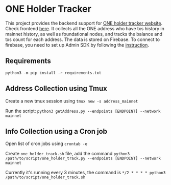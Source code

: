 # ONE Holder Tracker
This project provides the backend support for [ONE holder tracker website](https://harmony-explorer-75c6d.web.app/#/). Check frontend [here](https://github.com/harmony-one/simple-list). It collects all the ONE address who have txs history in mainnet history, as well as foundational nodes, and tracks the balance and txs count for each address. The data is stored on Firebase. To connect to firebase, you need to set up Admin SDK by following the [instruction](https://firebase.google.com/docs/database/admin/start#python).

## Requirements
`python3 -m pip install -r requirements.txt`

## Address Collection using Tmux
Create a new tmux session using `tmux new -s address_mainnet`

Run the script: `python3 getAddress.py --endpoints [ENDPOINT] --network mainnet`

## Info Collection using a Cron job
Open list of cron jobs using `crontab -e`

Create `one_holder_track.sh` file, add the command `python3 /path/to/script/one_holder_track.py --endpoints [ENDPOINT] --network mainnet`

Currently it's running every 3 minutes, the command is `*/2 * * * * python3 /path/to/script/one_holder_track.sh` 
